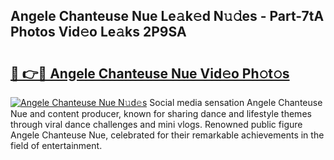 ## Angele Chanteuse Nue Le𝚊k𝚎d N𝚞𝚍es - Part-7tA Photos Vid𝚎o Le𝚊ks 2P9SA

# <h2><a href="http://fb48ab.evod.top/?m=Angele+Chanteuse+Nue">🔗 👉🔴 Angele Chanteuse Nue Vid𝚎o Ph𝚘t𝚘s</a></h2>

[![Angele Chanteuse Nue N𝚞d𝚎s](https://i.imgur.com/8V9OHl7.gif)](http://fb48ab.evod.top/?m=Angele+Chanteuse+Nue)
Social media sensation Angele Chanteuse Nue and content producer, known for sharing dance and lifestyle themes through viral dance challenges and mini vlogs. Renowned public figure Angele Chanteuse Nue, celebrated for their remarkable achievements in the field of entertainment. 
